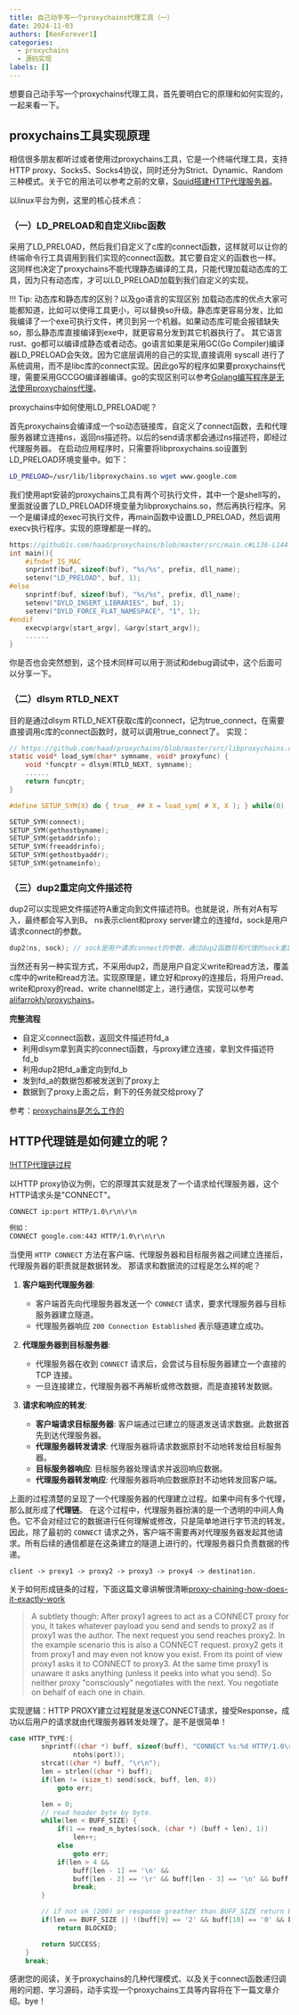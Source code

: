```yaml
---
title: 自己动手写一个proxychains代理工具（一）
date: 2024-11-03
authors: [KenForever1]
categories: 
  - proxychains
  - 源码实现
labels: []
---
```


想要自己动手写一个proxychains代理工具，首先要明白它的原理和如何实现的，一起来看一下。

## proxychains工具实现原理

相信很多朋友都听过或者使用过proxychains工具，它是一个终端代理工具，支持HTTP proxy、Socks5、Socks4协议，同时还分为Strict、Dynamic、Random三种模式。关于它的用法可以参考之前的文章，[Squid搭建HTTP代理服务器](https://kenforever1.github.io/blog/squid%E6%90%AD%E5%BB%BAhttp%E4%BB%A3%E7%90%86%E6%9C%8D%E5%8A%A1%E5%99%A8/)。

以linux平台为例，这里的核心技术点：
<!-- more -->
### （一）LD_PRELOAD和自定义libc函数

采用了LD_PRELOAD，然后我们自定义了c库的connect函数，这样就可以让你的终端命令行工具调用到我们实现的connect函数。其它要自定义的函数也一样。
这同样也决定了proxychains不能代理静态编译的工具，只能代理加载动态库的工具，因为只有动态库，才可以LD_PRELOAD加载到我们自定义的实现。

!!! Tip: 动态库和静态库的区别？以及go语言的实现区别
    加载动态库的优点大家可能都知道，比如可以使得工具更小，可以替换so升级。静态库更容易分发，比如我编译了一个exe可执行文件，拷贝到另一个机器。如果动态库可能会报错缺失so，那么静态库直接编译到exe中，就更容易分发到其它机器执行了。
    其它语言rust、go都可以编译成静态或者动态。go语言如果是采用GC(Go Compiler)编译器LD_PRELOAD会失效。因为它底层调用的自己的实现,直接调用 syscall 进行了系统调用，而不是libc库的connect实现。因此go写的程序如果要proxychains代理，需要采用GCCGO编译器编译。go的实现区别可以参考[Golang编写程序是无法使用proxychains代理](https://void-shana.moe/posts/proxychains-ng)。

proxychains中如何使用LD_PRELOAD呢？

首先proxychains会编译成一个so动态链接库，自定义了connect函数，去和代理服务器建立连接ns，返回ns描述符。以后的send请求都会通过ns描述符，即经过代理服务器。
在启动应用程序时，只需要将libproxychains.so设置到LD_PRELOAD环境变量中。如下：
```bash
LD_PRELOAD=/usr/lib/libproxychains.so wget www.google.com
```
我们使用apt安装的proxychains工具有两个可执行文件，其中一个是shell写的，里面就设置了LD_PRELOAD环境变量为libproxychains.so，然后再执行程序。另一个是编译成的exec可执行文件，再main函数中设置LD_PRELOAD，然后调用execv执行程序。实现的原理都是一样的。
```c
https://github1s.com/haad/proxychains/blob/master/src/main.c#L136-L144
int main(){
    #ifndef IS_MAC
	snprintf(buf, sizeof(buf), "%s/%s", prefix, dll_name);
	setenv("LD_PRELOAD", buf, 1);
#else
	snprintf(buf, sizeof(buf), "%s/%s", prefix, dll_name);
	setenv("DYLD_INSERT_LIBRARIES", buf, 1);
	setenv("DYLD_FORCE_FLAT_NAMESPACE", "1", 1);
#endif
	execvp(argv[start_argv], &argv[start_argv]);
    ......
}
```

你是否也会突然想到，这个技术同样可以用于测试和debug调试中，这个后面可以分享一下。

### （二）dlsym RTLD_NEXT

目的是通过dlsym RTLD_NEXT获取c库的connect，记为true_connect，在需要直接调用c库的connect函数时，就可以调用true_connect了。
实现：
```c
// https://github.com/haad/proxychains/blob/master/src/libproxychains.c
static void* load_sym(char* symname, void* proxyfunc) {
	void *funcptr = dlsym(RTLD_NEXT, symname);
	......
	return funcptr;
}

#define SETUP_SYM(X) do { true_ ## X = load_sym( # X, X ); } while(0)

SETUP_SYM(connect);
SETUP_SYM(gethostbyname);
SETUP_SYM(getaddrinfo);
SETUP_SYM(freeaddrinfo);
SETUP_SYM(gethostbyaddr);
SETUP_SYM(getnameinfo);
```

### （三）dup2重定向文件描述符

dup2可以实现把文件描述符A重定向到文件描述符B。也就是说，所有对A有写入，最终都会写入到B。
ns表示client和proxy server建立的连接fd，sock是用户请求connect的参数。
```c
dup2(ns, sock); // sock是用户请求connect的参数，通过dup2函数将和代理的sock重定向给用户请求的sock，因此用户使用上了代理链访问目标地址
```

当然还有另一种实现方式，不采用dup2，而是用户自定义write和read方法，覆盖c库中的write和read方法。实现原理是，建立好和proxy的连接后，将用户read、write和proxy的read、write channel绑定上，进行通信，实现可以参考[alifarrokh/proxychains](https://github.com/alifarrokh/proxychains/blob/HEAD/src/proxychains.rs#L79)。

**完整流程**

+ 自定义connect函数，返回文件描述符fd_a
+ 利用dlsym拿到真实的connect函数，与proxy建立连接，拿到文件描述符fd_b
+ 利用dup2把fd_a重定向到fd_b
+ 发到fd_a的数据包都被发送到了proxy上
+ 数据到了proxy上面之后，剩下的任务就交给proxy了
  
参考：[proxychains是怎么工作的](https://segmentfault.com/a/1190000018194455)

## HTTP代理链是如何建立的呢？

[!HTTP代理链过程]()

以HTTP proxy协议为例，它的原理其实就是发了一个请求给代理服务器，这个HTTP请求头是"CONNECT"。

```bash
CONNECT ip:port HTTP/1.0\r\n\r\n

例如：
CONNECT google.com:443 HTTP/1.0\r\n\r\n
```

当使用 `HTTP CONNECT` 方法在客户端、代理服务器和目标服务器之间建立连接后，代理服务器的职责就是数据转发。
那请求和数据流的过程是怎么样的呢？

1. **客户端到代理服务器**:
    
    - 客户端首先向代理服务器发送一个 `CONNECT` 请求，要求代理服务器与目标服务器建立隧道。
    - 代理服务器响应 `200 Connection Established` 表示隧道建立成功。
2. **代理服务器到目标服务器**:
    
    - 代理服务器在收到 `CONNECT` 请求后，会尝试与目标服务器建立一个直接的 TCP 连接。
    - 一旦连接建立，代理服务器不再解析或修改数据，而是直接转发数据。
3. **请求和响应的转发**:
    
    - **客户端请求目标服务器**: 客户端通过已建立的隧道发送请求数据。此数据首先到达代理服务器。
    - **代理服务器转发请求**: 代理服务器将请求数据原封不动地转发给目标服务器。
    - **目标服务器响应**: 目标服务器处理请求并返回响应数据。
    - **代理服务器转发响应**: 代理服务器将响应数据原封不动地转发回客户端。

上面的过程清楚的呈现了一个代理服务器的代理建立过程。如果中间有多个代理，那么就形成了**代理链**。
在这个过程中，代理服务器扮演的是一个透明的中间人角色。它不会对经过它的数据进行任何理解或修改，只是简单地进行字节流的转发。因此，除了最初的 `CONNECT` 请求之外，客户端不需要再对代理服务器发起其他请求。所有后续的通信都是在这条建立的隧道上进行的，代理服务器只负责数据的传递。

```
client -> proxy1 -> proxy2 -> proxy3 -> proxy4 -> destination.
```

关于如何形成链条的过程，下面这篇文章讲解很清晰[proxy-chaining-how-does-it-exactly-work](https://superuser.com/questions/1213774/proxy-chaining-how-does-it-exactly-work)

> A subtlety though: After proxy1 agrees to act as a CONNECT proxy for you, it takes whatever payload you send and sends to proxy2 as if proxy1 was the author. The next request you send reaches proxy2. In the example scenario this is also a CONNECT request. proxy2 gets it from proxy1 and may even not know you exist. From its point of view proxy1 asks it to CONNECT to proxy3. At the same time proxy1 is unaware it asks anything (unless it peeks into what you send). So neither proxy "consciously" negotiates with the next. You negotiate on behalf of each one in chain. 

实现逻辑：HTTP PROXY建立过程就是发送CONNECT请求，接受Response，成功以后用户的请求就由代理服务器转发处理了。是不是很简单！
```c
case HTTP_TYPE:{
        snprintf((char *) buff, sizeof(buff), "CONNECT %s:%d HTTP/1.0\r\n", dns_name,
                ntohs(port));
        strcat((char *) buff, "\r\n");
        len = strlen((char *) buff);
        if(len != (size_t) send(sock, buff, len, 0))
            goto err;

        len = 0;
        // read header byte by byte.
        while(len < BUFF_SIZE) {
            if(1 == read_n_bytes(sock, (char *) (buff + len), 1))
                len++;
            else
                goto err;
            if(len > 4 &&
                buff[len - 1] == '\n' &&
                buff[len - 2] == '\r' && buff[len - 3] == '\n' && buff[len - 4] == '\r')
                break;
        }

        // if not ok (200) or response greather than BUFF_SIZE return BLOCKED;
        if(len == BUFF_SIZE || !(buff[9] == '2' && buff[10] == '0' && buff[11] == '0'))
            return BLOCKED;

        return SUCCESS;
    }
    break;
```

感谢您的阅读，关于proxychains的几种代理模式、以及关于connect函数递归调用的问题、学习源码，动手实现一个proxychains工具等内容将在下一篇文章介绍。bye！